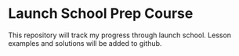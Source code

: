 # Launch School Prep Course #

This repository will track my progress through launch school. 
Lesson examples and solutions will be added to github.
